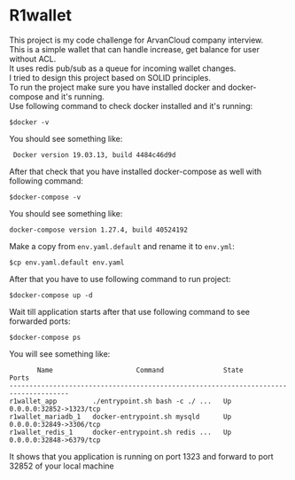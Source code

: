 # R1wallet

This project is my code challenge for ArvanCloud company interview.<br>
This is a simple wallet that can handle increase, get balance for user without ACL.<br>
It uses redis pub/sub as a queue for incoming wallet changes.<br>
I tried to design this project based on SOLID principles.<br>
To run the project make sure you have installed docker and docker-compose and it's running.<br>
Use following command to check docker installed and it's running:
``` shell script
$docker -v
```
You should see something like:
``` shell script
 Docker version 19.03.13, build 4484c46d9d
```

After that check that you have installed docker-compose as well with following command:
```shell script
$docker-compose -v
```
You should see something like:
``` shell script
docker-compose version 1.27.4, build 40524192
```

Make a copy from `env.yaml.default` and rename it to `env.yml`:
```shell script
$cp env.yaml.default env.yaml
```

After that you have to use following command to run project:
```shell script
$docker-compose up -d
```

Wait till application starts after that use following command to see forwarded ports:
```shell script
$docker-compose ps
```
You will see something like:
```shell script
       Name                     Command               State            Ports         
-------------------------------------------------------------------------------------
r1wallet_app         ./entrypoint.sh bash -c ./ ...   Up      0.0.0.0:32852->1323/tcp
r1wallet_mariadb_1   docker-entrypoint.sh mysqld      Up      0.0.0.0:32849->3306/tcp
r1wallet_redis_1     docker-entrypoint.sh redis ...   Up      0.0.0.0:32848->6379/tcp

```

It shows that you application is running on port 1323 and forward to port 32852 of your local machine<br>
